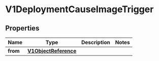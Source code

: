 
# V1DeploymentCauseImageTrigger

## Properties
Name | Type | Description | Notes
------------ | ------------- | ------------- | -------------
**from** | [**V1ObjectReference**](V1ObjectReference.md) |  | 



